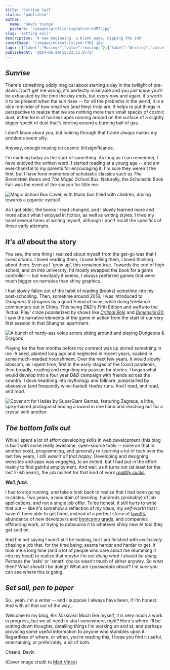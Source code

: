 ```yaml
---
title: 'Setting Sail'
status: 'published'
author:
  name: 'Devin Younge'
  picture: '/images/profile-signature-k3MT.jpg'
slug: 'setting-sail'
description: 'A new beginning, a blank page, dipping the ink'
coverImage: '/images/outset-island-Y3Mj.jpg'
tags: [{"label":"Musings","value":"musings"},{"label":"Writing","value":"writing"}]
publishedAt: '2024-06-29T15:23:53.077Z'
---
```


## *Sunrise*

There's something oddly magical about starting a day in the twilight of pre-dawn. Don't get me wrong, it's perfectly miserable and you *just know* you'll be exhausted by the time the day ends, but every now and again, it's worth it to be present when the sun rises -- for all the problems in the world, it is a nice reminder of how small we (and they) truly are. It helps to put things in perspective to realize that we are nothing more than small specks of cosmic dust, in the form of hairless apes running around on the surface of a slightly bigger speck of dust that's circling around a burning ball of gas.

I don't know about you, but looking through that frame always makes my problems seem silly.

Anyway, enough musing on cosmic (in)significance.

I'm marking today as the start of something. As long as I can remember, I have enjoyed the written word. I started reading at a young age -- and am ever-thankful to my parents for encouraging it. I'm sure they weren't the first, but I have fond memories of scholastic classics such as *The Berenstain Bears* and *The Magic School Bus*. Naturally, the Scholastic Book Fair was the event of the season for little me.

![Magic School Bus Cover, with titular bus filled with children, driving towards a gigantic eyeball](/images/9780590446983_p0_v2_s1200x630-U1MT.jpg)

As I got older, the books I read changed, and I slowly learned more and more about what I enjoyed in fiction, as well as writing styles. I tried my hand several times at writing myself, although I don't recall the specifics of those early attempts.

## *It's all a*bout the story

You see, the one thing I realized about myself from the get-go was that I loved *stories*. I loved reading them, I loved telling them, I loved thinking about them. Even as I 'grew up', this remained true. Towards the end of high school, and on into university, I'd mostly swapped the book for a game controller -- but inevitably it seems, I always preferred games that were much bigger on narrative than shiny graphics.

I had slowly fallen out of the habit of reading (books) sometime into my post-schooling. Then, sometime around 2018, I was introduced to *Dungeons & Dragons* by a good friend of mine, while doing freelance commentary out in China. This being D&D's Fifth Edition and *well into* the 'Actual Play' craze popularized by shows like [*Critical Role*](https://www.youtube.com/c/criticalrole) and [*Dimension20*](https://www.youtube.com/dimension20show), I saw the narrative elements of the game in action from the start of our very first session in that Shanghai apartment.

![A bunch of nerdy-ass voice actors sitting around and playing Dungeons & Dragons](/images/critical-role-I1NT.jpg)

Playing for the few months before my contract was up stirred something in me. A seed, planted long ago and neglected in recent years, soaked in some much-needed nourishment. Over the next few years, it would slowly blossom, as I spent time, first in the early stages of the Covid pandemic, then broadly, reading and reigniting my passion for stories. I began what would develop into a four year *D&D* campaign with friends across the country. I dove headlong into mythology and folklore, jumpstarted by obsessive (and frequently wine-fueled) *Hades* runs. And I read, and read, and *read*.

![Cover art for Hades by SuperGiant Games, featuring Zagreus, a lithe, spiky-haired protagonist hoding a sword in one hand and reaching out for a crystal with another](/images/hades-E5Mj.jpg)

## *The bottom falls out*

While I spent a lot of effort developing skills in web development (this blog is built with some really awesome, open-source tools -- more on that in another post), programming, and generally re-learning a lot of tech over the last few years, I still *wasn't all that happy*. Developing and designing websites and apps was *engaging*, to an extent, but I had put in the effort mainly to find gainful employment. And well, as it turns out (at least for the last 2-ish years), the job market for that kind of work [*reallllly sucks*](https://www.youtube.com/watch?v=-xT6X5Qlajo).

***Well, fuck.***

I had to stop running, and take a look back to realize that I had been going in circles. Two years, a mountain of learning, hundreds (probably) of job applications, and not a single job offer. To be honest, it still hurts to write that out -- like it's somehow a reflection of *my value, my self-worth* that I haven't been able to get hired, instead of a perfect storm of [layoffs](https://layoffs.fyi/), abundance of new developers and [bootcamp grads](https://www.reddit.com/r/codingbootcamp/comments/1b4oda2/how_worth_it_are_coding_bootcamps_in_2024/), and companies offshoring work, or trying to outsource it to whatever shiny new AI tool they got sold on.

And I'm not saying I won't still be looking, but I am finished with *exclusively* chasing a job that, for the time being, seems harder and harder to get. It took me a long time (and a lot of people who care about me drumming it into my head) to realize that *maybe I'm not doing what I should be doing*. Perhaps the 'safe' or 'smart' choice wasn't much of either anyway. So what then? What *should* I be doing? What am I *passionate about*? I'm sure you can see where this is going.

## *Set sail, pen to paper*

So...yeah. I'm a writer -- and I suppose I always have been, if I'm honest. And with all that out of the way...

Welcome to my blog, *Re: Missives*! Much like myself, it is very much a work in progress, but we all need to start somewhere, right? Here's where I'll be putting down thoughts, detailing things I'm working on and at, and perhaps providing some useful information to anyone who stumbles upon it. Regardless of where, or when, you're reading this, I hope you find it useful, entertaining, or preferrably, a bit of both.

Cheers, Devin

(Cover image credit to [Matt Vince](https://www.mattvince.com/))